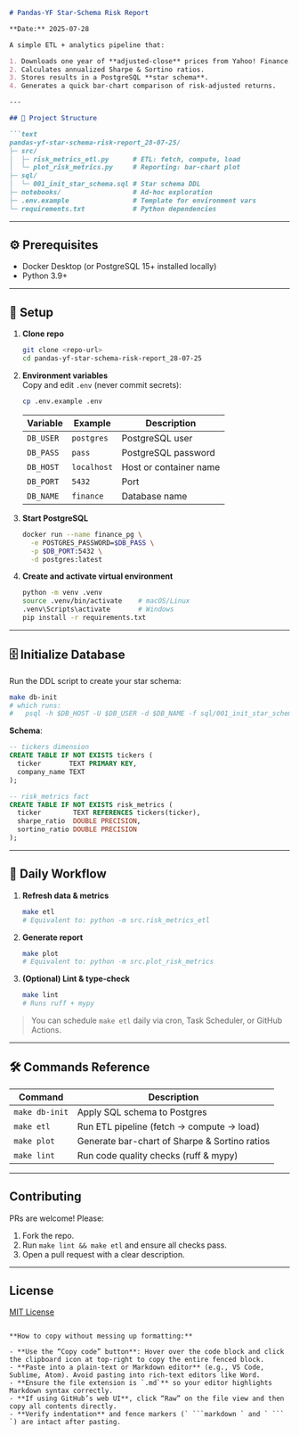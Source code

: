 ```markdown
# Pandas-YF Star-Schema Risk Report

**Date:** 2025-07-28

A simple ETL + analytics pipeline that:

1. Downloads one year of **adjusted-close** prices from Yahoo! Finance.
2. Calculates annualized Sharpe & Sortino ratios.
3. Stores results in a PostgreSQL **star schema**.
4. Generates a quick bar-chart comparison of risk-adjusted returns.

---

## 📁 Project Structure

```text
pandas-yf-star-schema-risk-report_28-07-25/
├─ src/
│  ├─ risk_metrics_etl.py      # ETL: fetch, compute, load
│  └─ plot_risk_metrics.py     # Reporting: bar-chart plot
├─ sql/
│  └─ 001_init_star_schema.sql # Star schema DDL
├─ notebooks/                  # Ad-hoc exploration
├─ .env.example                # Template for environment vars
└─ requirements.txt            # Python dependencies
```

---

## ⚙️ Prerequisites

- Docker Desktop (or PostgreSQL 15+ installed locally)  
- Python 3.9+

---

## 🔧 Setup

1. **Clone repo**  
   ```bash
   git clone <repo-url>
   cd pandas-yf-star-schema-risk-report_28-07-25
   ```

2. **Environment variables**  
   Copy and edit `.env` (never commit secrets):
   ```bash
   cp .env.example .env
   ```
   | Variable   | Example     | Description             |
   | ---------- | ----------- | ----------------------- |
   | `DB_USER`  | `postgres`  | PostgreSQL user         |
   | `DB_PASS`  | `pass`      | PostgreSQL password     |
   | `DB_HOST`  | `localhost` | Host or container name  |
   | `DB_PORT`  | `5432`      | Port                    |
   | `DB_NAME`  | `finance`   | Database name           |

3. **Start PostgreSQL**  
   ```bash
   docker run --name finance_pg \
     -e POSTGRES_PASSWORD=$DB_PASS \
     -p $DB_PORT:5432 \
     -d postgres:latest
   ```

4. **Create and activate virtual environment**  
   ```bash
   python -m venv .venv
   source .venv/bin/activate    # macOS/Linux
   .venv\Scripts\activate       # Windows
   pip install -r requirements.txt
   ```

---

## 🗄️ Initialize Database

Run the DDL script to create your star schema:

```bash
make db-init
# which runs:
#   psql -h $DB_HOST -U $DB_USER -d $DB_NAME -f sql/001_init_star_schema.sql
```

**Schema**:

```sql
-- tickers dimension
CREATE TABLE IF NOT EXISTS tickers (
  ticker       TEXT PRIMARY KEY,
  company_name TEXT
);

-- risk_metrics fact
CREATE TABLE IF NOT EXISTS risk_metrics (
  ticker        TEXT REFERENCES tickers(ticker),
  sharpe_ratio  DOUBLE PRECISION,
  sortino_ratio DOUBLE PRECISION
);
```

---

## 🔄 Daily Workflow

1. **Refresh data & metrics**  
   ```bash
   make etl
   # Equivalent to: python -m src.risk_metrics_etl
   ```

2. **Generate report**  
   ```bash
   make plot
   # Equivalent to: python -m src.plot_risk_metrics
   ```

3. **(Optional) Lint & type-check**  
   ```bash
   make lint
   # Runs ruff + mypy
   ```

> You can schedule `make etl` daily via cron, Task Scheduler, or GitHub Actions.

---

## 🛠️ Commands Reference

| Command         | Description                                    |
| --------------- | ---------------------------------------------- |
| `make db-init`  | Apply SQL schema to Postgres                  |
| `make etl`      | Run ETL pipeline (fetch → compute → load)      |
| `make plot`     | Generate bar-chart of Sharpe & Sortino ratios  |
| `make lint`     | Run code quality checks (ruff & mypy)          |

---

## Contributing

PRs are welcome! Please:

1. Fork the repo.  
2. Run `make lint && make etl` and ensure all checks pass.  
3. Open a pull request with a clear description.

---

## License

[MIT License](LICENSE)
```

**How to copy without messing up formatting:**

- **Use the “Copy code” button**: Hover over the code block and click the clipboard icon at top-right to copy the entire fenced block.
- **Paste into a plain-text or Markdown editor** (e.g., VS Code, Sublime, Atom). Avoid pasting into rich-text editors like Word.
- **Ensure the file extension is `.md`** so your editor highlights Markdown syntax correctly.
- **If using GitHub’s web UI**, click “Raw” on the file view and then copy all contents directly.
- **Verify indentation** and fence markers (` ```markdown ` and ` ``` `) are intact after pasting.